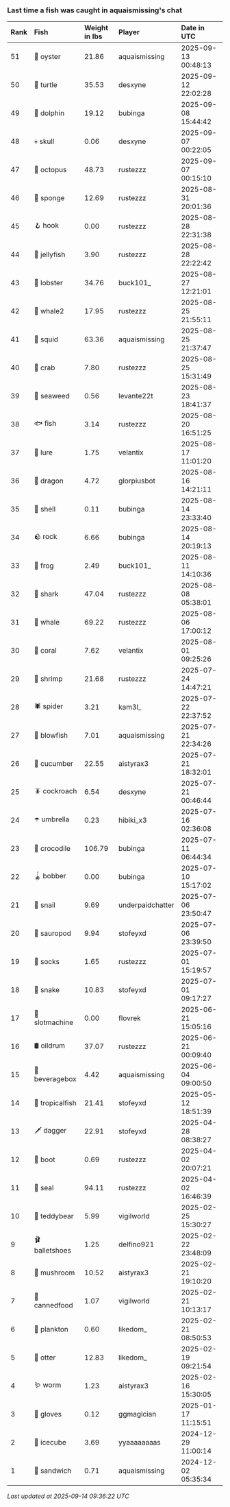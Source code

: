 ### Last time a fish was caught in aquaismissing's chat

| Rank | Fish            | Weight in lbs | Player           | Date in UTC         |
|:-----|:----------------|:--------------|:-----------------|:--------------------|
| 51   | 🦪 oyster       | 21.86         | aquaismissing    | 2025-09-13 00:48:13 |
| 50   | 🐢 turtle       | 35.53         | desxyne          | 2025-09-12 22:02:28 |
| 49   | 🐬 dolphin      | 19.12         | bubinga          | 2025-09-08 15:44:42 |
| 48   | 💀 skull        | 0.06          | desxyne          | 2025-09-07 00:22:05 |
| 47   | 🐙 octopus      | 48.73         | rustezzz         | 2025-09-07 00:15:10 |
| 46   | 🧽 sponge       | 12.69         | rustezzz         | 2025-08-31 20:01:36 |
| 45   | 🪝 hook         | 0.00          | rustezzz         | 2025-08-28 22:31:38 |
| 44   | 🪼 jellyfish    | 3.90          | rustezzz         | 2025-08-28 22:22:42 |
| 43   | 🦞 lobster      | 34.76         | buck101_         | 2025-08-27 12:21:01 |
| 42   | 🐋 whale2       | 17.95         | rustezzz         | 2025-08-25 21:55:11 |
| 41   | 🦑 squid        | 63.36         | aquaismissing    | 2025-08-25 21:37:47 |
| 40   | 🦀 crab         | 7.80          | rustezzz         | 2025-08-25 15:31:49 |
| 39   | 🌿 seaweed      | 0.56          | levante22t       | 2025-08-23 18:41:37 |
| 38   | 🐟 fish         | 3.14          | rustezzz         | 2025-08-20 16:51:25 |
| 37   | 🎏 lure         | 1.75          | velantix         | 2025-08-17 11:01:20 |
| 36   | 🐉 dragon       | 4.72          | glorpiusbot      | 2025-08-16 14:21:11 |
| 35   | 🐚 shell        | 0.11          | bubinga          | 2025-08-14 23:33:40 |
| 34   | 🪨 rock         | 6.66          | bubinga          | 2025-08-14 20:19:13 |
| 33   | 🐸 frog         | 2.49          | buck101_         | 2025-08-11 14:10:36 |
| 32   | 🦈 shark        | 47.04         | rustezzz         | 2025-08-08 05:38:01 |
| 31   | 🐳 whale        | 69.22         | rustezzz         | 2025-08-06 17:00:12 |
| 30   | 🪸 coral        | 7.62          | velantix         | 2025-08-01 09:25:26 |
| 29   | 🦐 shrimp       | 21.68         | rustezzz         | 2025-07-24 14:47:21 |
| 28   | 🕷️ spider        | 3.21          | kam3l_           | 2025-07-22 22:37:52 |
| 27   | 🐡 blowfish     | 7.01          | aquaismissing    | 2025-07-21 22:34:26 |
| 26   | 🥒 cucumber     | 22.55         | aistyrax3        | 2025-07-21 18:32:01 |
| 25   | 🪳 cockroach    | 6.54          | desxyne          | 2025-07-21 00:46:44 |
| 24   | ☂️ umbrella      | 0.23          | hibiki_x3        | 2025-07-16 02:36:08 |
| 23   | 🐊 crocodile    | 106.79        | bubinga          | 2025-07-11 06:44:34 |
| 22   | 🪀 bobber       | 0.00          | bubinga          | 2025-07-10 15:17:02 |
| 21   | 🐌 snail        | 9.69          | underpaidchatter | 2025-07-06 23:50:47 |
| 20   | 🦕 sauropod     | 9.94          | stofeyxd         | 2025-07-06 23:39:50 |
| 19   | 🧦 socks        | 1.65          | rustezzz         | 2025-07-01 15:19:57 |
| 18   | 🐍 snake        | 10.83         | stofeyxd         | 2025-07-01 09:17:27 |
| 17   | 🎰 slotmachine  | 0.00          | flovrek          | 2025-06-21 15:05:16 |
| 16   | 🛢️ oildrum       | 37.07         | rustezzz         | 2025-06-21 00:09:40 |
| 15   | 🧃 beveragebox  | 4.42          | aquaismissing    | 2025-06-04 09:00:50 |
| 14   | 🐠 tropicalfish | 21.41         | stofeyxd         | 2025-05-12 18:51:39 |
| 13   | 🗡️ dagger        | 22.91         | stofeyxd         | 2025-04-28 08:38:27 |
| 12   | 👢 boot         | 0.69          | rustezzz         | 2025-04-02 20:07:21 |
| 11   | 🦭 seal         | 94.11         | rustezzz         | 2025-04-02 16:46:39 |
| 10   | 🧸 teddybear    | 5.99          | vigilworld       | 2025-02-25 15:30:27 |
| 9    | 🩰 balletshoes  | 1.25          | delfino921       | 2025-02-22 23:48:09 |
| 8    | 🍄 mushroom     | 10.52         | aistyrax3        | 2025-02-21 19:10:20 |
| 7    | 🥫 cannedfood   | 1.07          | vigilworld       | 2025-02-21 10:13:17 |
| 6    | 🦠 plankton     | 0.60          | likedom_         | 2025-02-21 08:50:53 |
| 5    | 🦦 otter        | 12.83         | likedom_         | 2025-02-19 09:21:54 |
| 4    | 🪱 worm         | 1.23          | aistyrax3        | 2025-02-16 15:30:05 |
| 3    | 🧤 gloves       | 0.12          | ggmagician       | 2025-01-17 11:15:51 |
| 2    | 🧊 icecube      | 3.69          | yyaaaaaaaas      | 2024-12-29 11:00:14 |
| 1    | 🥪 sandwich     | 0.71          | aquaismissing    | 2024-12-02 05:35:34 |

_Last updated at 2025-09-14 09:36:22 UTC_
